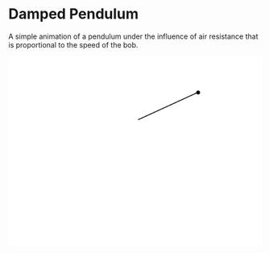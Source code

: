 # Damped Pendulum

A simple animation of a pendulum under the influence of air resistance that is proportional to the speed of the bob.

![](DampedPendulum.gif)
